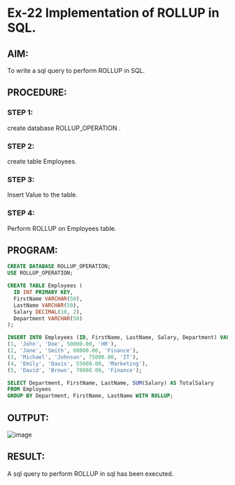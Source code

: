 # Ex-22 Implementation of ROLLUP in SQL.
## AIM:
To write a sql query to perform ROLLUP in SQL.
## PROCEDURE:
### STEP 1:
create database ROLLUP_OPERATION  .
### STEP 2:
create table Employees.
### STEP 3:
Insert Value to the table.
### STEP 4:
Perform ROLLUP on Employees table.
## PROGRAM:
```sql
CREATE DATABASE ROLLUP_OPERATION;
USE ROLLUP_OPERATION;

CREATE TABLE Employees (
  ID INT PRIMARY KEY,
  FirstName VARCHAR(50),
  LastName VARCHAR(50),
  Salary DECIMAL(10, 2),
  Department VARCHAR(50)
);

INSERT INTO Employees (ID, FirstName, LastName, Salary, Department) VALUES
(1, 'John', 'Doe', 50000.00, 'HR'),
(2, 'Jane', 'Smith', 60000.00, 'Finance'),
(3, 'Michael', 'Johnson', 75000.00, 'IT'),
(4, 'Emily', 'Davis', 55000.00, 'Marketing'),
(5, 'David', 'Brown', 70000.00, 'Finance');

SELECT Department, FirstName, LastName, SUM(Salary) AS TotalSalary
FROM Employees
GROUP BY Department, FirstName, LastName WITH ROLLUP;
```
## OUTPUT:
![image](https://github.com/Bharath745/DBMS-Ex-09/assets/94508354/c7b6a837-bfc1-4c17-90ca-56b1fbac0c78)

## RESULT:
A sql query to perform ROLLUP in sql has been executed.
